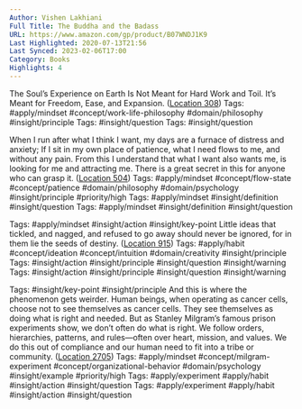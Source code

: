 ```yaml
---
Author: Vishen Lakhiani
Full Title: The Buddha and the Badass
URL: https://www.amazon.com/gp/product/B07WNDJ1K9
Last Highlighted: 2020-07-13T21:56
Last Synced: 2023-02-06T17:00
Category: Books
Highlights: 4
---
```

The Soul’s Experience on Earth Is Not Meant for Hard Work and Toil. It’s Meant for Freedom, Ease, and Expansion. ([Location 308](https://readwise.io/to_kindle?action=open&asin=B07WNDJ1K9&location=308))
Tags: #apply/mindset #concept/work-life-philosophy #domain/philosophy #insight/principle
Tags: #insight/question
Tags: #insight/question
  
When I run after what I think I want, my days are a furnace of distress and anxiety; If I sit in my own place of patience, what I need flows to me, and without any pain. From this I understand that what I want also wants me, is looking for me and attracting me. There is a great secret in this for anyone who can grasp it. ([Location 504](https://readwise.io/to_kindle?action=open&asin=B07WNDJ1K9&location=504))
Tags: #apply/mindset #concept/flow-state #concept/patience #domain/philosophy #domain/psychology #insight/principle #priority/high
Tags: #apply/mindset #insight/definition #insight/question
Tags: #apply/mindset #insight/definition #insight/question
  
Tags: #apply/mindset #insight/action #insight/key-point
Little ideas that tickled, and nagged, and refused to go away should never be ignored, for in them lie the seeds of destiny. ([Location 915](https://readwise.io/to_kindle?action=open&asin=B07WNDJ1K9&location=915))
Tags: #apply/habit #concept/ideation #concept/intuition #domain/creativity #insight/principle
Tags: #insight/action #insight/principle #insight/question #insight/warning
Tags: #insight/action #insight/principle #insight/question #insight/warning
  
Tags: #insight/key-point #insight/principle
And this is where the phenomenon gets weirder. Human beings, when operating as cancer cells, choose not to see themselves as cancer cells. They see themselves as doing what is right and needed. But as Stanley Milgram’s famous prison experiments show, we don’t often do what is right. We follow orders, hierarchies, patterns, and rules—often over heart, mission, and values. We do this out of compliance and our human need to fit into a tribe or community. ([Location 2705](https://readwise.io/to_kindle?action=open&asin=B07WNDJ1K9&location=2705))
Tags: #apply/mindset #concept/milgram-experiment #concept/organizational-behavior #domain/psychology #insight/example #priority/high
Tags: #apply/experiment #apply/habit #insight/action #insight/question
Tags: #apply/experiment #apply/habit #insight/action #insight/question